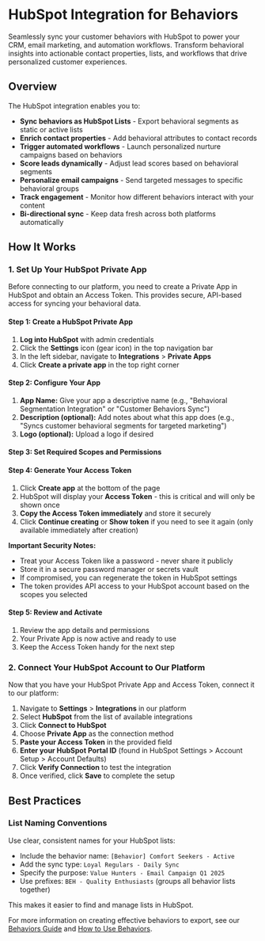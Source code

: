 # HubSpot Integration for Behaviors

Seamlessly sync your customer behaviors with HubSpot to power your CRM, email marketing, and automation workflows. Transform behavioral insights into actionable contact properties, lists, and workflows that drive personalized customer experiences.

## Overview

The HubSpot integration enables you to:

- **Sync behaviors as HubSpot Lists** - Export behavioral segments as static or active lists
- **Enrich contact properties** - Add behavioral attributes to contact records
- **Trigger automated workflows** - Launch personalized nurture campaigns based on behaviors
- **Score leads dynamically** - Adjust lead scores based on behavioral segments
- **Personalize email campaigns** - Send targeted messages to specific behavioral groups
- **Track engagement** - Monitor how different behaviors interact with your content
- **Bi-directional sync** - Keep data fresh across both platforms automatically

## How It Works

### 1. Set Up Your HubSpot Private App

Before connecting to our platform, you need to create a Private App in HubSpot and obtain an Access Token. This provides secure, API-based access for syncing your behavioral data.

#### Step 1: Create a HubSpot Private App

1. **Log into HubSpot** with admin credentials
2. Click the **Settings** icon (gear icon) in the top navigation bar
3. In the left sidebar, navigate to **Integrations** > **Private Apps**
4. Click **Create a private app** in the top right corner

#### Step 2: Configure Your App

1. **App Name:** Give your app a descriptive name (e.g., "Behavioral Segmentation Integration" or "Customer Behaviors Sync")
2. **Description (optional):** Add notes about what this app does (e.g., "Syncs customer behavioral segments for targeted marketing")
3. **Logo (optional):** Upload a logo if desired

#### Step 3: Set Required Scopes and Permissions

#### Step 4: Generate Your Access Token

1. Click **Create app** at the bottom of the page
2. HubSpot will display your **Access Token** - this is critical and will only be shown once
3. **Copy the Access Token immediately** and store it securely
4. Click **Continue creating** or **Show token** if you need to see it again (only available immediately after creation)

**Important Security Notes:**
- Treat your Access Token like a password - never share it publicly
- Store it in a secure password manager or secrets vault
- If compromised, you can regenerate the token in HubSpot settings
- The token provides API access to your HubSpot account based on the scopes you selected

#### Step 5: Review and Activate

1. Review the app details and permissions
2. Your Private App is now active and ready to use
3. Keep the Access Token handy for the next step

### 2. Connect Your HubSpot Account to Our Platform

Now that you have your HubSpot Private App and Access Token, connect it to our platform:

1. Navigate to **Settings** > **Integrations** in our platform
2. Select **HubSpot** from the list of available integrations
3. Click **Connect to HubSpot**
4. Choose **Private App** as the connection method
5. **Paste your Access Token** in the provided field
6. **Enter your HubSpot Portal ID** (found in HubSpot Settings > Account Setup > Account Defaults)
7. Click **Verify Connection** to test the integration
8. Once verified, click **Save** to complete the setup

## Best Practices

### List Naming Conventions

Use clear, consistent names for your HubSpot lists:

- Include the behavior name: `[Behavior] Comfort Seekers - Active`
- Add the sync type: `Loyal Regulars - Daily Sync`
- Specify the purpose: `Value Hunters - Email Campaign Q1 2025`
- Use prefixes: `BEH - Quality Enthusiasts` (groups all behavior lists together)

This makes it easier to find and manage lists in HubSpot.


For more information on creating effective behaviors to export, see our [Behaviors Guide](./index.md) and [How to Use Behaviors](./how-to-use.md).
